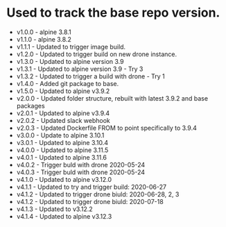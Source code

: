 # Used to track the base repo version.
* v1.0.0 - alpine 3.8.1
* v1.1.0 - alpine 3.8.2
* v1.1.1 - Updated to trigger image build.
* v1.2.0 - Updated to trigger build on new drone instance.
* v1.3.0 - Updated to alpine version 3.9
* v1.3.1 - Updated to alpine version 3.9 - Try 3
* v1.3.2 - Updated to trigger a build with drone - Try 1
* v1.4.0 - Added git package to base.
* v1.5.0 - Updated to alpine v3.9.2
* v2.0.0 - Updated folder structure, rebuilt with latest 3.9.2 and base packages
* v2.0.1 - Updated to alpine v3.9.4
* v2.0.2 - Updated slack webhook
* v2.0.3 - Updated Dockerfile FROM to point specifically to 3.9.4
* v3.0.0 - Update to alpine 3.10.1
* v3.0.1 - Updated to alpine 3.10.4
* v4.0.0 - Updated to alpine 3.11.5
* v4.0.1 - Updated to alpine 3.11.6
* v4.0.2 - Trigger buld with drone 2020-05-24
* v4.0.3 - Trigger buld with drone 2020-05-24
* v4.1.0 - Updated to alpine v3.12.0
* v4.1.1 - Updated to try and trigger build:  2020-06-27
* v4.1.2 - Updated to trigger drone biuld: 2020-06-28, 2, 3
* v4.1.2 - Updated to trigger drone biuld: 2020-07-18
* v4.1.3 - Updated to v3.12.2
* v4.1.4 - Updated to alpine v3.12.3
